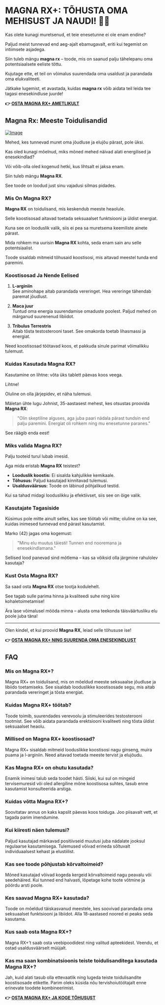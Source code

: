 # MAGNA RX+: TÕHUSTA OMA MEHISUST JA NAUDI! 💪🔥

Kas olete kunagi muretsenud, et teie enesetunne ei ole enam endine? 

Paljud meist tunnevad end aeg-ajalt ebamugavalt, eriti kui tegemist on intiimsete asjadega. 

Siin tuleb mängu **magna rx** – toode, mis on saanud palju tähelepanu oma potentsiaalsete eeliste tõttu. 

Kujutage ette, et teil on võimalus suurendada oma usaldust ja parandada oma elukvaliteeti. 

Jätkake lugemist, et avastada, kuidas **magna rx** võib aidata teil leida tee tagasi enesekindluse juurde!



**👉 [OSTA MAGNA RX+ AMETLIKULT](https://gchaffi.com/xlBBt4dQ)**

## Magna Rx: Meeste Toidulisandid

[![Image](https://www2.sellhealth.com/2/magnarx_01_468x80.jpg)](https://gchaffi.com/xlBBt4dQ)

Mehed, kes tunnevad muret oma jõudluse ja elujõu pärast, pole üksi. 

Kas oled kunagi mõelnud, miks mõned mehed näivad alati energilised ja enesekindlad?

Või võib-olla oled kogenud hetki, kus lihtsalt ei jaksa enam.

Siin tuleb mängu **Magna RX**. 

See toode on loodud just sinu vajadusi silmas pidades.

### Mis On Magna RX?

**Magna RX** on toidulisand, mis keskendub meeste heaolule. 

Selle koostisosad aitavad toetada seksuaalset funktsiooni ja üldist energiat. 

Kuna see on looduslik valik, siis ei pea sa muretsema keemiliste ainete pärast.

Mida rohkem ma uurisin **Magna RX** kohta, seda enam sain aru selle potentsiaalist. 

Toode sisaldab mitmeid tõhusaid koostisosi, mis aitavad meestel tunda end paremini.

### Koostisosad Ja Nende Eelised

1. **L-arginiin**  
   See aminohape aitab parandada vereringet. 
   Hea vereringe tähendab paremat jõudlust.
   
2. **Maca juur**  
   Tuntud oma energia suurendamise omaduste poolest.
   Paljud mehed on märganud suurenenud libiidot.

3. **Tribulus Terrestris**  
   Aitab tõsta testosterooni taset.
   See omakorda toetab lihasmassi ja energiat.

Need koostisosad töötavad koos, et pakkuda sinule parimat võimalikku tulemust.

### Kuidas Kasutada Magna RX?

Kasutamine on lihtne: võta üks tablett päevas koos veega. 

Lihtne! 

Oluline on olla järjepidev, et näha tulemusi.

Mäletan ühte lugu Johnist, 35-aastasest mehest, kes otsustas proovida **Magna RX**:

> "Olin skeptiline alguses, aga juba paari nädala pärast tundsin end palju paremini. Energiat oli rohkem ning mu enesetunne paranes."

See räägib enda eest!

### Miks valida Magna RX?

Palju tooteid turul lubab imesid. 

Aga mida eristab **Magna RX** teistest?

- **Looduslik koostis:** Ei sisalda kahjulikke kemikaale.
- **Tõhusus:** Paljud kasutajad kinnitavad tulemusi.
- **Usaldusväärsus:** Toode on läbinud põhjalikud testid.

Kui sa tahad midagi looduslikku ja efektiivset, siis see on õige valik.

### Kasutajate Tagasiside

Küsimus pole mitte ainult selles, kas see töötab või mitte; oluline on ka see, kuidas inimesed tunnevad end pärast kasutamist.

Marko (42) jagas oma kogemust:

> "Minu elu muutus täiesti! Tunnen end nooremana ja enesekindlamana."

Sellised lood panevad sind mõtlema – kas sa võiksid olla järgmine rahulolev kasutaja?

### Kust Osta Magna RX?

Sa saad osta **Magna RX** otse tootja kodulehelt. 

See tagab sulle parima hinna ja kvaliteedi suhe ning kiire kohaletoimetamise!

Ära lase võimalusel mööda minna – alusta oma teekonda täisväärtusliku elu poole juba täna!

---

Olen kindel, et kui proovid **Magna RX**, leiad selle tõhususe ise!



**👉 [OSTA MAGNA RX+ NING SUURENDA OMA ENESEKINDLUST](https://gchaffi.com/xlBBt4dQ)**

## FAQ

### Mis on Magna RX+?
Magna RX+ on toidulisand, mis on mõeldud meeste seksuaalse jõudluse ja libiido toetamiseks. See sisaldab looduslikke koostisosade segu, mis aitab parandada vereringet ja tõsta energiat.

### Kuidas Magna RX+ töötab?
Toode toimib, suurendades verevoolu ja stimuleerides testosterooni tootmist. See võib aidata parandada erektsiooni kvaliteeti ning tõsta üldist seksuaalset heaolu.

### Millised on Magna RX+ koostisosad?
Magna RX+ sisaldab mitmeid looduslikke koostisosi nagu ginseng, muira puama ja l-arginiin. Need aitavad toetada meeste tervist ja elujõudu.

### Kas Magna RX+ on ohutu kasutada?
Enamik inimesi talub seda toodet hästi. Siiski, kui sul on mingeid tervisemuresid või oled allergiline mõne koostisosa suhtes, tasub enne kasutamist konsulteerida arstiga.

### Kuidas võtta Magna RX+?
Soovitatav annus on kaks kapslit päevas koos toiduga. Joo piisavalt vett, et tagada parim imendumine.

### Kui kiiresti näen tulemusi?
Paljud kasutajad märkavad positiivseid muutusi juba nädalate jooksul regulaarse kasutamisega. Tulemused võivad erineda sõltuvalt individuaalsest kehast ja elustiilist.

### Kas see toode põhjustab kõrvaltoimeid?
Mõned kasutajad võivad kogeda kergeid kõrvaltoimeid nagu peavalu või seedehäired. Kui tunned end halvasti, lõpetage kohe toote võtmine ja pöördu arsti poole.

### Kes saavad Magna RX+ kasutada?
Toode on mõeldud täiskasvanud meestele, kes soovivad parandada oma seksuaalset funktsiooni ja libiidot. Alla 18-aastased noored ei peaks seda kasutama.

### Kus saab osta Magna RX+?
Magna RX+’t saab osta veebipoodidest ning valitud apteekidest. Veendu, et ostad usaldusväärselt müüjalt.

### Kas ma saan kombinatsioonis teiste toidulisanditega kasutada Magna RX+?
Jah, kuid alati tasub olla ettevaatlik ning lugeda teiste toidulisandite koostisosade etikette. Parim oleks küsida nõu tervishoiutöötajalt enne erinevate toodete kombineerimist.



**👉 [OSTA MAGNA RX+ JA KOGE TÕHUSUST](https://gchaffi.com/xlBBt4dQ)**